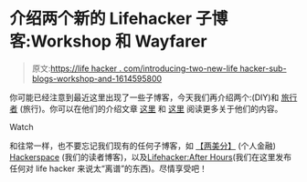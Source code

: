 # 介绍两个新的 Lifehacker 子博客:Workshop 和 Wayfarer

> 原文:[https://life hacker . com/introducing-two-new-life hacker-sub-blogs-workshop-and-1614595800](https://lifehacker.com/introducing-two-new-lifehacker-sub-blogs-workshop-and-1614595800)

你可能已经注意到最近这里出现了一些子博客，今天我们再介绍两个:(DIY)和 [旅行者](http://wayfarer.lifehacker.com/) (旅行)。你可以在他们的介绍文章 [这里](https://lifehacker.com/introducing-workshop-a-lifehacker-blog-about-diy-and-h-1613408915) 和 [这里](http://wayfarer.lifehacker.com/introducing-wayfarer-a-lifehacker-blog-about-better-tr-1613406108) 阅读更多关于他们的内容。

Watch

和往常一样，也不要忘记我们现有的任何子博客，如 [【两美分】](http://twocents.lifehacker.com/) (个人金融) [Hackerspace](http://twocents.lifehacker.com/) (我们的读者博客)，以及[Lifehacker:After Hours](http://afterhours.lifehacker.com/)(我们在这里发布任何对 life hacker 来说太“离谱”的东西)。尽情享受吧！